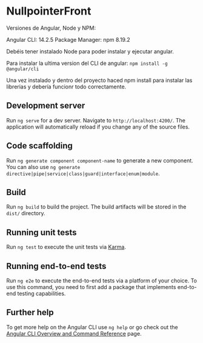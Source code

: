 # NullpointerFront

Versiones de Angular, Node y NPM: 

Angular CLI: 14.2.5
Package Manager: npm 8.19.2

Debéis tener instalado Node para poder instalar y ejecutar angular.

Para instalar la ultima version del CLI de angular: 
`npm install -g @angular/cli`

Una vez instalado y dentro del proyecto haced npm install para instalar las librerias y debería funcionr todo correctamente. 

## Development server

Run `ng serve` for a dev server. Navigate to `http://localhost:4200/`. The application will automatically reload if you change any of the source files.

## Code scaffolding

Run `ng generate component component-name` to generate a new component. You can also use `ng generate directive|pipe|service|class|guard|interface|enum|module`.

## Build

Run `ng build` to build the project. The build artifacts will be stored in the `dist/` directory.

## Running unit tests

Run `ng test` to execute the unit tests via [Karma](https://karma-runner.github.io).

## Running end-to-end tests

Run `ng e2e` to execute the end-to-end tests via a platform of your choice. To use this command, you need to first add a package that implements end-to-end testing capabilities.

## Further help

To get more help on the Angular CLI use `ng help` or go check out the [Angular CLI Overview and Command Reference](https://angular.io/cli) page.

